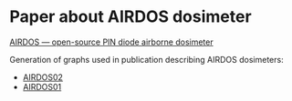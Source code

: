 # Paper about AIRDOS dosimeter

[AIRDOS — open-source PIN diode airborne
dosimeter](https://iopscience.iop.org/article/10.1088/1748-0221/16/03/T03006/pdf)

Generation of graphs used in publication describing AIRDOS dosimeters:

  * [AIRDOS02](https://github.com/ODZ-UJF-AV-CR/AIRDOS02)
  * [AIRDOS01](https://github.com/ODZ-UJF-AV-CR/AIRDOS01)

